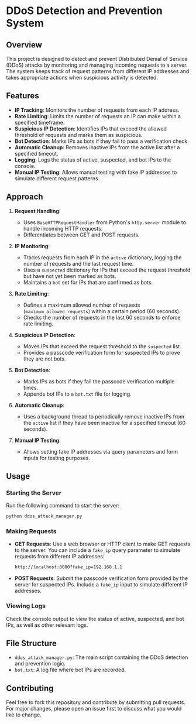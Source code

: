 # DDoS Detection and Prevention System

## Overview

This project is designed to detect and prevent Distributed Denial of Service (DDoS) attacks by monitoring and managing incoming requests to a server. The system keeps track of request patterns from different IP addresses and takes appropriate actions when suspicious activity is detected.

## Features

- **IP Tracking**: Monitors the number of requests from each IP address.
- **Rate Limiting**: Limits the number of requests an IP can make within a specified timeframe.
- **Suspicious IP Detection**: Identifies IPs that exceed the allowed threshold of requests and marks them as suspicious.
- **Bot Detection**: Marks IPs as bots if they fail to pass a verification check.
- **Automatic Cleanup**: Removes inactive IPs from the active list after a specified timeout.
- **Logging**: Logs the status of active, suspected, and bot IPs to the console.
- **Manual IP Testing**: Allows manual testing with fake IP addresses to simulate different request patterns.

## Approach

1. **Request Handling**:
   - Uses `BaseHTTPRequestHandler` from Python's `http.server` module to handle incoming HTTP requests.
   - Differentiates between GET and POST requests.

2. **IP Monitoring**:
   - Tracks requests from each IP in the `active` dictionary, logging the number of requests and the last request time.
   - Uses a `suspected` dictionary for IPs that exceed the request threshold but have not yet been marked as bots.
   - Maintains a `bot` set for IPs that are confirmed as bots.

3. **Rate Limiting**:
   - Defines a maximum allowed number of requests (`maximum_allowed_requests`) within a certain period (60 seconds).
   - Checks the number of requests in the last 60 seconds to enforce rate limiting.

4. **Suspicious IP Detection**:
   - Moves IPs that exceed the request threshold to the `suspected` list.
   - Provides a passcode verification form for suspected IPs to prove they are not bots.

5. **Bot Detection**:
   - Marks IPs as bots if they fail the passcode verification multiple times.
   - Appends bot IPs to a `bot.txt` file for logging.

6. **Automatic Cleanup**:
   - Uses a background thread to periodically remove inactive IPs from the `active` list if they have been inactive for a specified timeout (60 seconds).

7. **Manual IP Testing**:
   - Allows setting fake IP addresses via query parameters and form inputs for testing purposes.

## Usage

### Starting the Server

Run the following command to start the server:

```bash
python ddos_attack_manager.py
```

### Making Requests

- **GET Requests**: Use a web browser or HTTP client to make GET requests to the server. You can include a `fake_ip` query parameter to simulate requests from different IP addresses:
  ```bash
  http://localhost:8080?fake_ip=192.168.1.1
  ```

- **POST Requests**: Submit the passcode verification form provided by the server for suspected IPs. Include a `fake_ip` input to simulate different IP addresses.

### Viewing Logs

Check the console output to view the status of active, suspected, and bot IPs, as well as other relevant logs.

## File Structure

- `ddos_attack_manager.py`: The main script containing the DDoS detection and prevention logic.
- `bot.txt`: A log file where bot IPs are recorded.

## Contributing

Feel free to fork this repository and contribute by submitting pull requests. For major changes, please open an issue first to discuss what you would like to change.
